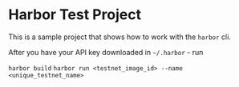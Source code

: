 # Harbor Test Project

This is a sample project that shows how to work with the `harbor` cli.

After you have your API key downloaded in `~/.harbor` - run

`harbor build`
`harbor run <testnet_image_id> --name <unique_testnet_name>`
